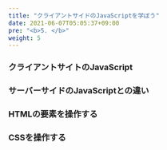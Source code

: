 ```yaml
---
title: "クライアントサイドのJavaScriptを学ぼう"
date: 2021-06-07T05:05:37+09:00
pre: "<b>5. </b>"
weight: 5
---
```

### クライアントサイトのJavaScript

### サーバーサイドのJavaScriptとの違い

### HTMLの要素を操作する

### CSSを操作する
